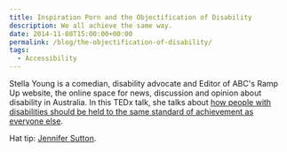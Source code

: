 ```yaml
---
title: Inspiration Porn and the Objectification of Disability
description: We all achieve the same way.
date: 2014-11-08T15:00:00+00:00
permalink: /blog/the-objectification-of-disability/
tags:
  - Accessibility
---
```


Stella Young is a comedian, disability advocate and Editor of ABC's Ramp Up website, the online space for news, discussion and opinion about disability in Australia. In this TEDx talk, she talks about [how people with disabilities should be held to the same standard of achievement as everyone else](https://www.youtube.com/watch?v=SxrS7-I_sMQ).

Hat tip: [Jennifer Sutton](https://twitter.com/jsutt).
